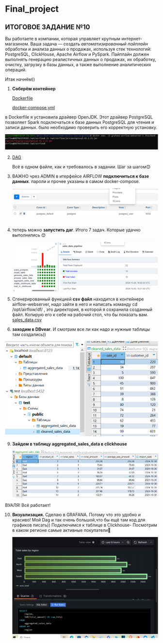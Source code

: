 # Final_project
## ИТОГОВОЕ ЗАДАНИЕ №10 ##

Вы работаете в компании, которая управляет крупным интернет-магазином.
Ваша задача — создать *автоматизированный пайплайн* обработки и анализа данных о продажах, используя стек технологий: PostgreSQL, ClickHouse, Apache Airflow и PySpark. 
Пайплайн должен выполнять генерацию реалистичных данных о продажах, их обработку, очистку, загрузку в базы данных, а также выполнение аналитических операций.

Итак начнём))


1. **Соберём контейнер**


   [Dockerfile](https://github.com/elena210910/Final_project/blob/main/Dockerfile)
   
   [docker-compose.yml](https://github.com/elena210910/Final_project/blob/main/docker-compose.yml)

   

в Dockerfile я установила драйвер OpenJDK. Этот драйвер PostgreSQL позволяет Spark подключаться к базе данных PostgreSQL для чтения и записи данных.
было необходимо проверить его корректную установку.



![](https://github.com/elena210910/Final_project/blob/main/driver_jar.PNG)



2. [DAG](https://github.com/elena210910/Final_project/blob/main/dag)
   

   Всё в одном файле, как и требовалось в задании. Шаг за шагом😊
   

4. ВАЖНО чрез ADMIN в итерфейсе AIRFLOW **подключиться к базе данных**. пароли и прочее указаны в самом docker-compose.
   

   ![](https://github.com/elena210910/Final_project/blob/main/admin.PNG)
   

6. теперь можно **запустить даг**. Итого 7 задач. Которые удачно выполнились 😊

   
   

   ![](https://github.com/elena210910/Final_project/blob/main/work_dag.PNG)


   


7. Сгенерированный функцией **csv файл** находится в контейнере airflow-webserver, надо зайти в него и написать команду cd /opt/airflow/df/  , это директория, в которой
   я сохранила созданный  файл. Копирую его к себе на рабочий стол, что бы показать вам. [sales_data.csv](https://drive.google.com/file/d/1oeOJF-3nxBtw8Rv6IKGnT1byPiMLbG2H/view?usp=sharing)


8. **заходим в DBvear**. И смотрим все ли как надо и нужные таблицы там создались))

   
   

![](https://github.com/elena210910/Final_project/blob/main/tabl.PNG)   


9. **Зайдем в таблицу aggregated_sales_data в clickhouse**

    

    ![](https://github.com/elena210910/Final_project/blob/main/click.PNG)




ВУАЛЯ! Всё работает!   


10. **Визуализация.**
    Сделаю  в GRAFANA. Потому что это удобно и красиво! Мой Dag и так очень большой,что бы ещё там код для графиков писать))
    Подключимся к таблице в Clickhouse- Посмотрим в каком регионе самые активные покупатели🚀




    ![](https://github.com/elena210910/Final_project/blob/main/chart_grafana.PNG)


    

    

